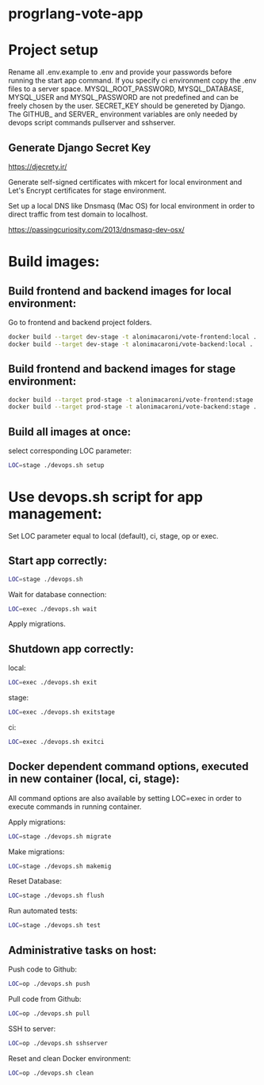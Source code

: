 # progrlang-vote-app

# Project setup

Rename all .env.example to .env and provide your passwords before running the start app command. If you specify ci environment copy the .env files to a server space. MYSQL_ROOT_PASSWORD, MYSQL_DATABASE, MYSQL_USER and MYSQL_PASSWORD are not predefined and can be freely chosen by the user. SECRET_KEY should be genereted by Django. The GITHUB_ and SERVER_ environment variables are only needed by devops script commands pullserver and sshserver.

## Generate Django Secret Key

https://djecrety.ir/

Generate self-signed certificates with mkcert for local environment and Let's Encrypt certificates for stage environment.

Set up a local DNS like Dnsmasq (Mac OS) for local environment in order to direct traffic from test domain to localhost.

https://passingcuriosity.com/2013/dnsmasq-dev-osx/

# Build images:

## Build frontend and backend images for local environment:
Go to frontend and backend project folders.

```bash
docker build --target dev-stage -t alonimacaroni/vote-frontend:local .
docker build --target dev-stage -t alonimacaroni/vote-backend:local .
```

## Build frontend and backend images for stage environment:

```bash
docker build --target prod-stage -t alonimacaroni/vote-frontend:stage .
docker build --target prod-stage -t alonimacaroni/vote-backend:stage .
```

## Build all images at once:

select corresponding LOC parameter:

```bash
LOC=stage ./devops.sh setup
```

# Use devops.sh script for app management:
Set LOC parameter equal to local (default), ci, stage, op or exec.

## Start app correctly:
```bash
LOC=stage ./devops.sh
```
Wait for database connection:
```bash
LOC=exec ./devops.sh wait
```
Apply migrations.
## Shutdown app correctly:
local: 
```bash
LOC=exec ./devops.sh exit
```
stage: 
```bash
LOC=exec ./devops.sh exitstage
```
ci: 
```bash
LOC=exec ./devops.sh exitci
```
## Docker dependent command options, executed in new container (local, ci, stage):
All command options are also available by setting LOC=exec in order to execute commands in running container.

Apply migrations:
```bash
LOC=stage ./devops.sh migrate
```
Make migrations:
```bash
LOC=stage ./devops.sh makemig
```
Reset Database:
```bash
LOC=stage ./devops.sh flush
```
Run automated tests:
```bash
LOC=stage ./devops.sh test
```
## Administrative tasks on host:
Push code to Github:
```bash
LOC=op ./devops.sh push
```
Pull code from Github:
```bash
LOC=op ./devops.sh pull
```
SSH to server:
```bash
LOC=op ./devops.sh sshserver
```
Reset and clean Docker environment:
```bash
LOC=op ./devops.sh clean
```